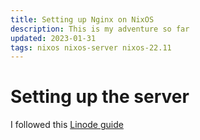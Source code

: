 ```yaml
---
title: Setting up Nginx on NixOS
description: This is my adventure so far
updated: 2023-01-31
tags: nixos nixos-server nixos-22.11
---
```


# Setting up the server

I followed this [Linode guide](https://www.linode.com/docs/guides/install-nixos-on-linode/)

